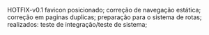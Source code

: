 HOTFIX-v0.1
favicon posicionado;
correção de navegação estática;
correção em paginas duplicas;
preparação para o sistema de rotas;
realizados: teste de integração/teste de sistema;
